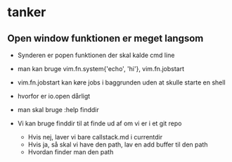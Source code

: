 # tanker

## Open window funktionen er meget langsom

- Synderen er popen funktionen der skal kalde cmd line

- man kan bruge vim.fn.system{'echo', 'hi'}, vim.fn.jobstart

- vim.fn.jobstart kan køre jobs i baggrunden uden at skulle starte en shell

- hvorfor er io.open dårligt

- man skal bruge :help finddir
- Vi kan bruge finddir til at finde ud af om vi er i et git repo
  - Hvis nej, laver vi bare callstack.md i currentdir
  - Hvis ja, så skal vi have den path, lav en add buffer til den path 
  - Hvordan finder man den path 
